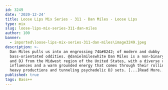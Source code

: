 ```yaml
---
id: 3249
date: '2020-12-24'
title: Loose Lips Mix Series - 311 - Dan Miles - Loose Lips
type: mix
slug: loose-lips-mix-series-311-dan-miles
author: 100
banner:
  - imported\loose-lips-mix-series-311-dan-miles\image3249.jpeg
description: >-
  Dan Miles pulls us into an engrossing 74&#8242; of modern and dubby
  bass-orientated oddities. @danielmileswhite Dan Miles is a non-binary producer
  and DJ from the Midwest region of the United States, with a diverse range of
  influences and a warm grounded energy that comes through their rolling, bass
  heavy productions and tunneling psychedelic DJ sets. [...]Read More...
published: true
tags: Bass++
---
```

